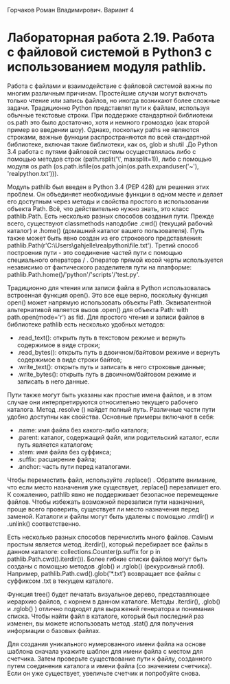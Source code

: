 Горчаков Роман Владимирович. Вариант 4
# Лабораторная работа 2.19. Работа с файловой системой в Python3 с использованием модуля pathlib.

Работа с файлами и взаимодействие с файловой системой важны по многим различным причинам. Простейшие случаи могут включать только чтение или запись файлов, но иногда возникают более сложные задачи. Традиционно Python представлял пути к файлам, используя обычные текстовые строки. При поддержке стандартной библиотеки os.path это было достаточно, хотя и немного громоздко (как второй пример во введении шоу). Однако, поскольку paths не являются строками, важные функции распространяются по всей стандартной библиотеке, включая такие библиотеки, как os, glob и shutil .До Python 3.4 работа с путями файловой системы осуществлялась либо с помощью методов строк (path.rsplit('\\', maxsplit=1)), либо с помощью модуля os.path (os.path.isfile(os.path.join(os.path.expanduser('~'), 'realpython.txt'))).

Модуль pathlib был введен в Python 3.4 (PEP 428) для решения этих проблем. Он объединяет необходимые функции в одном месте и делает его доступным через методы и свойства простого в использовании объекта Path. Всё, что действительно нужно знать, это класс pathlib.Path. Есть несколько разных способов создания пути. Прежде всего, существуют classmethods наподобие .cwd() (текущий рабочий каталог) и .home() (домашний каталог вашего пользователя). Путь также может быть явно создан из его строкового представления:  pathlib.Path(r'C:\Users\gahjelle\realpython\file.txt'). Третий способ построения пути - это соединение частей пути с помощью специального оператора / . Оператор прямой косой черты используется независимо от фактического разделителя пути на платформе: pathlib.Path.home()/'python'/'scripts'/'test.py'.

Традиционно для чтения или записи файла в Python использовалась встроенная функция open(). Это все еще верно, поскольку функция open() может напрямую использовать объекты Path. Эквивалентной альтернативой является вызов .open() для объекта Path: with path.open(mode='r') as fid. Для простого чтения и записи файлов в библиотеке pathlib есть несколько удобных методов:
* .read_text(): открыть путь в текстовом режиме и вернуть содержимое в виде строки;
* .read_bytes(): открыть путь в двоичном/байтовом режиме и вернуть содержимое в виде строки байтов;
* .write_text(): открыть путь и записать в него строковые данные;
* .write_bytes(): открыть путь в двоичном/байтовом режиме и записать в него данные.

Пути также могут быть указаны как простые имена файлов, и в этом случае они интерпретируются относительно текущего рабочего каталога. Метод .resolve () найдет полный путь. Различные части пути удобно доступны как свойства. Основные примеры включают в себя:
* .name: имя файла без какого-либо каталога;
* .parent: каталог, содержащий файл, или родительский каталог, если путь является каталогом;
* .stem: имя файла без суффикса;
* .suffix: расширение файла;
* .anchor: часть пути перед каталогами.

Чтобы переместить файл, используйте .replace() . Обратите внимание, что если место назначения уже существует, .replace() перезапишет его. К сожалению, pathlib явно не поддерживает безопасное перемещение файлов. Чтобы избежать возможной перезаписи пути назначения, проще всего проверить, существует ли место назначения перед заменой. Каталоги и файлы могут быть удалены с помощью .rmdir() и .unlink() соответственно.

Есть несколько разных способов перечислить много файлов. Самым простым является метод .iterdir(), который перебирает все файлы в данном каталоге: collections.Counter(p.suffix for p in pathlib.Path.cwd().iterdir()). Более гибкие списки файлов могут быть созданы с помощью методов .glob() и .rglob() (рекурсивный глоб). Например, pathlib.Path.cwd().glob('*.txt') возвращает все файлы с суффиксом .txt в текущем каталоге.

Функция tree() будет печатать визуальное дерево, представляющее иерархию файлов, с корнем в данном каталоге. Методы .iterdir(), .glob() и .rglob() ) отлично подходят для выражений генератора и понимания списка. Чтобы найти файл в каталоге, который был последний раз изменен, вы можете использовать метод .stat() для получения информации о базовых файлах.

Для создания уникального нумерованного имени файла на основе шаблона сначала укажите шаблон для имени файла с местом для счетчика. Затем проверьте существование пути к файлу, созданного путем соединения каталога и имени файла (со значением счетчика). Если он уже существует, увеличьте счетчик и попробуйте снова.